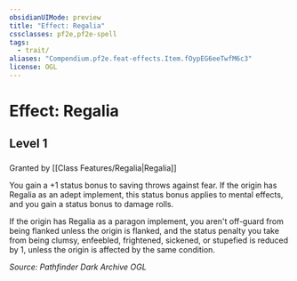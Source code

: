```yaml
---
obsidianUIMode: preview
title: "Effect: Regalia"
cssclasses: pf2e,pf2e-spell
tags:
  - trait/
aliases: "Compendium.pf2e.feat-effects.Item.fOypEG6eeTwfM6c3"
license: OGL
---
```

# Effect: Regalia
## Level 1
### 






Granted by [[Class Features/Regalia|Regalia]]

You gain a +1 status bonus to saving throws against fear. If the origin has Regalia as an adept implement, this status bonus applies to mental effects, and you gain a status bonus to damage rolls.

If the origin has Regalia as a paragon implement, you aren't off-guard from being flanked unless the origin is flanked, and the status penalty you take from being clumsy, enfeebled, frightened, sickened, or stupefied is reduced by 1, unless the origin is affected by the same condition.

*Source: Pathfinder Dark Archive*
*OGL*